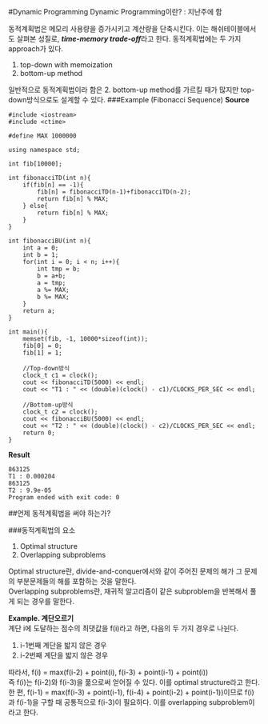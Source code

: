 #Dynamic Programming
Dynamic Programming이란? : 지난주에 함

동적계획법은 메모리 사용량을 증가시키고 계산량을 단축시킨다. 이는 해쉬테이블에서도 살펴본 성질로, ***time-memory trade-off***라고 한다. 동적계획법에는 두 가지 approach가 있다.  

1. top-down with memoization
2. bottom-up method

일반적으로 동적계획법이라 함은 2. bottom-up method를 가르킬 때가 많지만 top-down방식으로도 설계할 수 있다.
###Example (Fibonacci Sequence)
**Source**

```
#include <iostream>
#include <ctime>

#define MAX 1000000

using namespace std;

int fib[10000];

int fibonacciTD(int n){
    if(fib[n] == -1){
        fib[n] = fibonacciTD(n-1)+fibonacciTD(n-2);
        return fib[n] % MAX;
    } else{
        return fib[n] % MAX;
    }
}

int fibonacciBU(int n){
    int a = 0;
    int b = 1;
    for(int i = 0; i < n; i++){
        int tmp = b;
        b = a+b;
        a = tmp;
        a %= MAX;
        b %= MAX;
    }
    return a;
}

int main(){
    memset(fib, -1, 10000*sizeof(int));
    fib[0] = 0;
    fib[1] = 1;
    
    //Top-down방식
    clock_t c1 = clock();
    cout << fibonacciTD(5000) << endl;
    cout << "T1 : " << (double)(clock() - c1)/CLOCKS_PER_SEC << endl;
    
    //Bottom-up방식
    clock_t c2 = clock();
    cout << fibonacciBU(5000) << endl;
    cout << "T2 : " << (double)(clock() - c2)/CLOCKS_PER_SEC << endl;
    return 0;
}

```
**Result**

```
863125
T1 : 0.000204
863125
T2 : 9.9e-05
Program ended with exit code: 0
```
##언제 동적계획법을 써야 하는가?

###동적계획법의 요소

1. Optimal structure
2. Overlapping subproblems

Optimal structure란, divide-and-conquer에서와 같이 주어진 문제의 해가 그 문제의 부분문제들의 해를 포함하는 것을 말한다.  
Overlapping subproblems란, 재귀적 알고리즘이 같은 subproblem을 반복해서 풀게 되는 경우를 말한다.  
  
**Example. 계단오르기**  
계단 i에 도달하는 점수의 최댓값을 f(i)라고 하면, 다음의 두 가지 경우로 나뉜다.   

1. i-1번째 계단을 밟지 않은 경우
2. i-2번째 계단을 밟지 않은 경우

따라서, f(i) = max(f(i-2) + point(i), f(i-3) + point(i-1) + point(i))  
즉 f(i)는 f(i-2)와 f(i-3)을 풂으로써 얻어질 수 있다. 이를 optimal structure라고 한다.  
한 편, f(i-1) = max(f(i-3) + point(i-1), f(i-4) + point(i-2) + point(i-1))이므로 f(i)과 f(i-1)을 구할 때 공통적으로 f(i-3)이 필요하다. 이를 overlapping subproblem이라고 한다.
